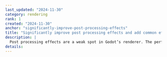 ```yaml
---
last_updated: "2024-11-30"
category: rendering
rank: 1
created: "2024-11-30"
anchor: "significantly-improve-post-processing-effects"
title: "Significantly improve post processing effects and add common effects"
description: |
  Post processing effects are a weak spot in Godot’s renderer. The performance and quality are both worse than we would like. We want to overhaul or replace most of our post processing effects in order to achieve both better performance and higher quality.
details:
---
```

